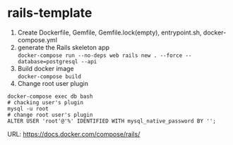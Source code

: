 # rails-template
1. Create Dockerfile, Gemfile, Gemfile.lock(empty), entrypoint.sh, docker-compose.yml
1. generate the Rails skeleton app  
` docker-compose run --no-deps web rails new . --force --database=postgresql --api `
1. Build docker image  
` docker-compose build `
1. Change root user plugin  
```
docker-compose exec db bash
# chacking user's plugin
mysql -u root
# change root user's plugin
ALTER USER 'root'@'%' IDENTIFIED WITH mysql_native_password BY '';
```

URL: https://docs.docker.com/compose/rails/